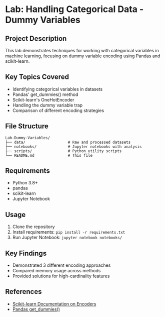 # Lab: Handling Categorical Data - Dummy Variables

## Project Description
This lab demonstrates techniques for working with categorical variables in machine learning, focusing on dummy variable encoding using Pandas and scikit-learn.

## Key Topics Covered
- Identifying categorical variables in datasets
- Pandas' get_dummies() method
- Scikit-learn's OneHotEncoder
- Handling the dummy variable trap
- Comparison of different encoding strategies

## File Structure
```
Lab-Dummy-Variables/
├── data/                   # Raw and processed datasets
├── notebooks/              # Jupyter notebooks with analysis
├── scripts/                # Python utility scripts
└── README.md               # This file
```

## Requirements
- Python 3.8+
- pandas
- scikit-learn
- Jupyter Notebook

## Usage
1. Clone the repository
2. Install requirements: `pip install -r requirements.txt`
3. Run Jupyter Notebook: `jupyter notebook notebooks/`

## Key Findings
- Demonstrated 3 different encoding approaches
- Compared memory usage across methods
- Provided solutions for high-cardinality features

## References
- [Scikit-learn Documentation on Encoders](https://scikit-learn.org/stable/modules/preprocessing.html#encoding-categorical-features)
- [Pandas get_dummies()](https://pandas.pydata.org/docs/reference/api/pandas.get_dummies.html)
